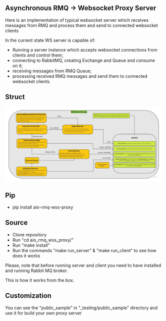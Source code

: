## Asynchronous RMQ -> Websocket Proxy Server

Here is an implementation of typical websocket server which receives messages from RMQ and process them and send to connected websocket clients

In the current state WS server is capable of:
- Running a server instance which accepts websocket connections from clients and control them;
- connecting to RabbitMQ, creating Exchange and Queue and consume on it;
- receiving messages from RMQ Queue;
- processing received RMQ messages and send them to connected websocket clients.

## Struct

<img src="project_struct.jpg">

## Pip

- pip install aio-rmq-wss-proxy

## Source

- Clone repository
- Run "cd aio_rmq_wss_proxy/"
- Run "make install"
- Run the commands "make run_server" & "make run_client" to see how does it works

Please, note that before running server and client you need to have installed and running Rabbit MQ broker.

This is how it works from the box.

## Customization

You can see the "public_sample" in "_testing/public_sample" directory and use it for build your own proxy server